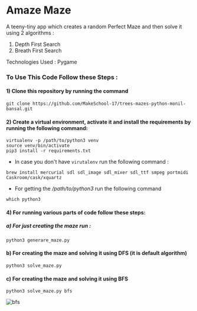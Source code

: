 # Amaze Maze

A teeny-tiny app which creates a random Perfect Maze and then solve it using 2 algorithms : 
  1) Depth First Search
  2) Breath First Search

Technologies Used : Pygame 


### To Use This Code Follow these Steps :

#### 1) Clone this repository by running the command 
```
git clone https://github.com/MakeSchool-17/trees-mazes-python-monil-bansal.git
```

#### 2) Create a virtual environment, activate it and install the requirements by running the following command:
```
virtualenv -p /path/to/python3 venv
source venv/bin/activate
pip3 install -r requirements.txt
```
- In case you don't have ```virutalenv``` run the following command :
```
brew install mercurial sdl sdl_image sdl_mixer sdl_ttf smpeg portmidi Caskroom/cask/xquartz 
```
- For getting the */path/to/python3* run the following command
```
which python3 
```

#### 4) For running various parts of code follow these steps:
##### a) For just creating the maze run :
```
python3 generare_maze.py
```
#### b) For creating the maze and solving it using DFS (it is default algorithm)
```
python3 solve_maze.py
```

#### c) For creating the maze and solving it using BFS
```
python3 solve_maze.py bfs
```

![bfs](https://user-images.githubusercontent.com/31930832/119252518-68bdf700-bbca-11eb-91ea-2d634d6a09e6.gif)



